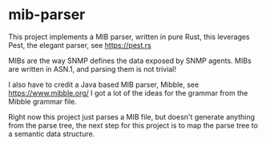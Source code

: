 # mib-parser
This project implements a MIB parser, written in pure Rust, this leverages Pest, the elegant parser, see https://pest.rs

MIBs are the way SNMP defines the data exposed by SNMP agents. MIBs are written in ASN.1,
and parsing them is not trivial!

I also have to credit a Java based MIB parser, Mibble, see https://www.mibble.org/ I got a lot of the ideas for the grammar
from the Mibble grammar file.

Right now this project just parses a MIB file, but doesn't generate anything from the parse tree, the next step
for this project is to map the parse tree to a semantic data structure.

